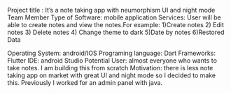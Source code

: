 Project title : It’s a note taking app with neumorphism UI and night mode
Team Member
Type of Software: mobile application
Services: User will be able to create notes and view the notes.For example:
1)Create notes
2) Edit notes
3) Delete notes
4) Change theme to dark 
5)Date by notes
6)Restored Data

Operating System: android/IOS
Programing language: Dart
Frameworks: Flutter
IDE: android Studio
Potential User: almost everyone who wants to take notes.
I am building this from scratch
Motivation: there is less note taking app on market with great UI and night mode so I decided to make this.
Previously I worked for an admin panel with java.
